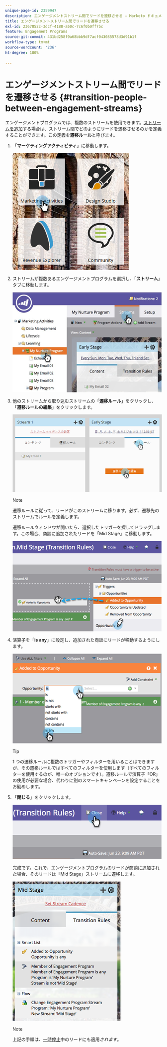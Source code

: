 ```yaml
---
unique-page-id: 2359947
description: エンゲージメントストリーム間でリードを遷移させる — Marketo ドキュメント — 製品ドキュメント
title: エンゲージメントストリーム間でリードを遷移させる
exl-id: 2367852c-3dcf-4188-a50c-7c6f0b0ff7bc
feature: Engagement Programs
source-git-commit: 431bd258f9a68bbb9df7acf043085578d3d91b1f
workflow-type: tm+mt
source-wordcount: '236'
ht-degree: 100%

---
```


# エンゲージメントストリーム間でリードを遷移させる {#transition-people-between-engagement-streams}

エンゲージメントプログラムでは、複数のストリームを使用できます。[ストリームを追加](/help/marketo/product-docs/email-marketing/drip-nurturing/creating-an-engagement-program/add-a-stream.md)する場合は、ストリーム間でどのようにリードを遷移させるのかを定義することができます。この定義を&#x200B;**遷移ルール**&#x200B;と呼びます。

1. 「**マーケティングアクティビティ**」に移動します。

   ![](assets/ma.png)

1. ストリームが複数あるエンゲージメントプログラムを選択し、「**ストリーム**」タブに移動します。

   ![](assets/multistream.jpg)

1. 他のストリームから取り込むストリームの「**遷移ルール**」をクリックし、「**遷移ルールの編集**」をクリックします。

   ![](assets/image2014-9-15-18-3a10-3a18.png)

   >[!NOTE]
   >
   >遷移ルールに従って、リードがこのストリームに移ります。必ず、遷移先のストリームでルールを定義します。

   遷移ルールウィンドウが開いたら、選択したトリガーを探してドラッグします。この場合、商談に追加されたリードを「Mid Stage」に移動します。

   ![](assets/image2014-9-15-18-3a10-3a46.png)

1. 演算子を「**is any**」に設定し、追加された商談にリードが移動するようにします。

   ![](assets/image2014-9-15-18-3a11-3a14.png)

   >[!TIP]
   >
   >1 つの遷移ルールに複数のトリガーやフィルターを用いることはできますが、その遷移ルールではすべてのフィルターを使用します（すべてのフィルターを使用するのが、唯一のオプションです）。遷移ルールで演算子「OR」の使用が必要な場合、代わりに別のスマートキャンペーンを設定することをお勧めします。

1. 「**閉じる**」をクリックします。

   ![](assets/image2014-9-15-18-3a11-3a23.png)

   完成です。これで、エンゲージメントプログラムのリードが商談に追加された場合、そのリードは「Mid Stage」ストリームに遷移します。

   ![](assets/image2014-9-15-18-3a11-3a29.png)

   >[!NOTE]
   >
   >上記の手順は、[一時停止](/help/marketo/product-docs/email-marketing/drip-nurturing/using-engagement-programs/pause-people-in-an-engagement-program.md)中のリードにも適用&#x200B;*されます*。
